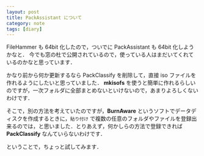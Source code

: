 ```yaml
---
layout: post
title: PackAssistant について
category: note
tags: [diary]
---
```


FileHammer も 64bit 化したので，ついでに PackAssistant も 64bit 化しようかなと．
今でも窓の杜で公開されているので，使っている人はまだいてくれているのかなと思っています．

かなり前から何か更新するなら PackClassify を削除して，直接 iso ファイルを作れるようにしたいと思っていました．
**mkisofs** を使うと簡単に作れるらしいのですが，一次フォルダに全部まとめないといけないので，あまりよろしくないわけです．

そこで，別の方法を考えていたのですが，**BurnAware** というソフトでデータディスクを作成するときに，`貼り付け`  で複数の任意のフォルダやファイルを登録出来るのでは，と思いました．とりあえず，何かしらの方法で登録できれば **PackClassify** なんていらないわけです．

ということで，ちょっと試してみます．